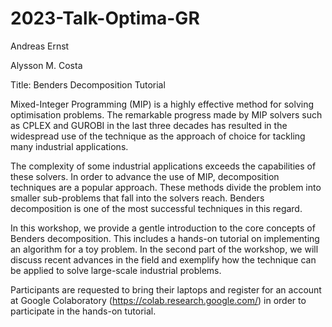 # 2023-Talk-Optima-GR


Andreas Ernst

Alysson M. Costa

Title:  Benders Decomposition Tutorial

Mixed-Integer Programming (MIP) is a highly effective method for solving optimisation problems. The remarkable progress made by MIP solvers such as CPLEX and GUROBI in the last three decades has resulted in the widespread use of the technique as the approach of choice for tackling many industrial applications.

The complexity of some industrial applications exceeds the capabilities of these solvers. In order to advance the use of MIP, decomposition techniques are a popular approach. These methods divide the problem into smaller sub-problems that fall into the solvers reach. Benders decomposition is one of the most successful techniques in this regard.

In this workshop, we provide a gentle introduction to the core concepts of Benders decomposition. This includes a hands-on tutorial on implementing an algorithm for a toy problem. In the second part of the workshop, we will discuss recent advances in the field and exemplify how the technique can be applied to solve large-scale industrial problems.

Participants are requested to bring their laptops and register for an account at Google Colaboratory (https://colab.research.google.com/) in order to participate in the hands-on tutorial.
